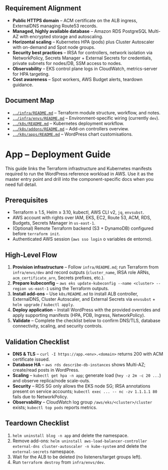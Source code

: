 
## Requirement Alignment
- **Public HTTPS domain** – ACM certificate on the ALB ingress, ExternalDNS managing Route53 records.
- **Managed, highly available database** – Amazon RDS PostgreSQL Multi-AZ with encrypted storage and autoscaling.
- **Horizontal scaling** – Kubernetes HPA (pods) plus Cluster Autoscaler with on-demand and Spot node groups.
- **Security best practices** – IRSA for controllers, network isolation via NetworkPolicy, Secrets Manager + External Secrets for credentials, private subnets for nodes/DB, SSM access to nodes.
- **Observability** – EKS control plane logs in CloudWatch, metrics-server for HPA targeting.
- **Cost awareness** – Spot workers, AWS Budget alerts, teardown guidance.

## Document Map
- [`../infra/README.md`](../infra/README.md) – Terraform module structure, workflow, and notes.
- [`../infra/envs/README.md`](../infra/envs/README.md) – Environment-specific wiring (currently `dev`).
- [`../k8s/README.md`](../k8s/README.md) – Kubernetes deployment workflow.
- [`../k8s/addons/README.md`](../k8s/addons/README.md) – Add-on controllers overview.
- [`../k8s/apps/README.md`](../k8s/apps/README.md) – WordPress chart customisations.

# App – Deployment Guide

This guide links the Terraform infrastructure and Kubernetes manifests required to run the WordPress reference workload in AWS. Use it as the master entry point and drill into the component-specific docs when you need full detail.

## Prerequisites
- Terraform ≥ 1.5, Helm ≥ 3.10, kubectl, AWS CLI v2, `jq`, `envsubst`.
- AWS account with rights over IAM, EKS, EC2, Route 53, ACM, RDS, Budgets, Secrets Manager in `us-east-1`.
- (Optional) Remote Terraform backend (S3 + DynamoDB) configured before `terraform init`.
- Authenticated AWS session (`aws sso login` o variables de entorno).

## High-Level Flow
1. **Provision infrastructure** – Follow `infra/README.md`; run Terraform from `infra/envs/dev` and record outputs (`cluster_name`, IRSA role ARNs, `acm_certificate_arn`, Secrets prefixes, etc.).
2. **Prepare kubeconfig** – `aws eks update-kubeconfig --name <cluster> --region us-east-1` using the Terraform outputs.
3. **Install add-ons** – Use `k8s/README.md` to install ALB controller, ExternalDNS, Cluster Autoscaler, and External Secrets via `envsubst` + `helm upgrade` / `kubectl apply`.
4. **Deploy application** – Install WordPress with the provided overrides and apply supporting manifests (HPA, PDB, Ingress, NetworkPolicy).
5. **Validate** – Complete the checklist below to confirm DNS/TLS, database connectivity, scaling, and security controls.

## Validation Checklist
- **DNS & TLS** – `curl -I https://app.<env>.<domain>` returns 200 with ACM certificate issued.
- **Database HA** – `aws rds describe-db-instances` shows Multi-AZ; create/read posts in WordPress.
- **Scaling** – `kubectl get hpa -n app`; generate load (`hey -z 2m -c 20 ...`) and observe replica/node scale-outs.
- **Security** – RDS SG only allows the EKS node SG; IRSA annotations present on service accounts; `kubectl exec ... -- nc -zv 1.1.1.1 80` fails due to NetworkPolicy.
- **Observability** – CloudWatch log group `/aws/eks/<cluster>/cluster` exists; `kubectl top pods` reports metrics.

## Teardown Checklist
1. `helm uninstall blog -n app` and delete the namespace.
2. Remove add-ons: `helm uninstall aws-load-balancer-controller external-dns cluster-autoscaler -n kube-system` and delete the `external-secrets` namespace.
3. Wait for the ALB to be deleted (no listeners/target groups left).
4. Run `terraform destroy` from `infra/envs/dev`.
